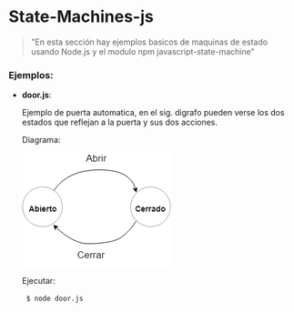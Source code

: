 # State-Machines-js
> "En esta sección hay ejemplos basicos de maquinas de estado usando Node.js y el modulo npm javascript-state-machine"

### Ejemplos:

- **door.js**: 

  Ejemplo de puerta automatica, en el sig. digrafo pueden verse los dos estados que reflejan a la puerta y sus dos acciones.
  
  Diagrama:
  
  ![N|Solid](https://github.com/damiancipolat/State-Machines-js/blob/master/basic_1/docs/diagram_1.png?raw=true)

  Ejecutar:
  
  ```sh   
   $ node door.js
  ```
